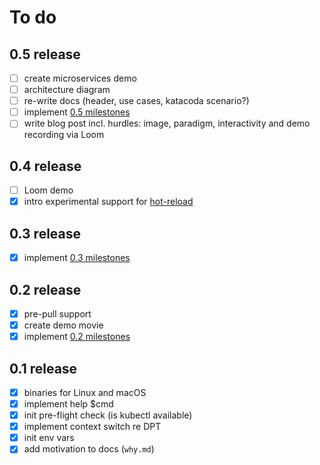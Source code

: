 # To do

## 0.5 release

- [ ] create microservices demo
- [ ] architecture diagram
- [ ] re-write docs (header, use cases, katacoda scenario?)
- [ ] implement [0.5 milestones](https://github.com/mhausenblas/kubed-sh/milestone/4)
- [ ] write blog post incl. hurdles: image, paradigm, interactivity and demo recording via Loom

## 0.4 release

- [ ] Loom demo
- [x] intro experimental support for [hot-reload](https://github.com/mhausenblas/kubed-sh/issues/12)

## 0.3 release

- [x] implement [0.3 milestones](https://github.com/mhausenblas/kubed-sh/milestone/2)

## 0.2 release

- [x] pre-pull support
- [x] create demo movie
- [x] implement [0.2 milestones](https://github.com/mhausenblas/kubed-sh/milestone/1)

## 0.1 release

- [x] binaries for Linux and macOS
- [x] implement help $cmd
- [x] init pre-flight check (is kubectl available)
- [x] implement context switch re DPT
- [x] init env vars
- [x] add motivation to docs (`why.md`)
